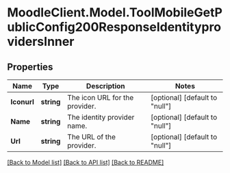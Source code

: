 # MoodleClient.Model.ToolMobileGetPublicConfig200ResponseIdentityprovidersInner

## Properties

Name | Type | Description | Notes
------------ | ------------- | ------------- | -------------
**Iconurl** | **string** | The icon URL for the provider. | [optional] [default to "null"]
**Name** | **string** | The identity provider name. | [optional] [default to "null"]
**Url** | **string** | The URL of the provider. | [optional] [default to "null"]

[[Back to Model list]](../README.md#documentation-for-models) [[Back to API list]](../README.md#documentation-for-api-endpoints) [[Back to README]](../README.md)

